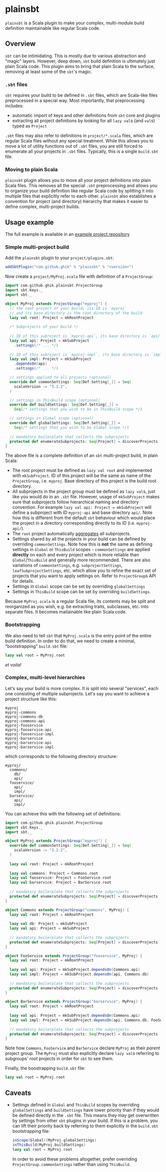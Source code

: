 # plainsbt

`plainsbt` is a Scala plugin to make your complex, multi-module build definition maintainable like regular Scala code.

## Overview

`sbt` can be intimidating. This is mostly due to various abstraction and "magic" layers. However, deep down, `sbt` build definition is ultimately just plain Scala code. This plugin aims to bring that plain Scala to the surface, removing at least some of the `sbt`'s magic.

### `.sbt` files

`sbt` requires your build to be defined in `.sbt` files, which are Scala-like files preprocessed in a special way. Most importantly, that preprocessing includes:

* automatic import of keys and other definitions from `sbt` core and plugins
* extracting all project definitions by looking for all `lazy val`s (and `val`s) typed as `Project`

`.sbt` files may also refer to definitions in `project/*.scala` files, which are regular Scala files without any special treatment. While this allows you to move a lot of utility functions out of `.sbt` files, you are still forced to enumerate all your projects in `.sbt` files. Typically, this is a single `build.sbt` file.

### Moving to plain Scala

`plainsbt` plugin allows you to move all your project definitions into plain Scala files. This removes all the special `.sbt` preprocessing and allows you to organize your build definition like regular Scala code by splitting it into multiple files that explicitly refer to each other. `plainsbt` also establishes a convention for project (and directory) hierarchy that makes it easier to define complex, multi-project builds.

## Usage example

The full example is available in an [example project repository](https://github.com/ghik/plainsbt-example)

### Simple multi-project build

Add the `plainsbt` plugin to your `project/plugins.sbt`:

```scala
addSbtPlugin("com.github.ghik" % "plainsbt" % "<version>")
```

Now create a `project/MyProj.scala` file with definition of a `ProjectGroup`:

```scala
import com.github.ghik.plainsbt.ProjectGroup
import sbt.Keys._
import sbt._

object MyProj extends ProjectGroup("myproj") {
  // the root project of your build; its ID is `myproj` 
  // and its base directory is the root directory of the build
  lazy val root: Project = mkRootProject
  
  /* Subprojects of your build */
  
  // ID of this subroject is `myproj-api`, its base directory is `api/`
  lazy val api: Project = mkSubProject
    .settings(/* ... */)
  
  // ID of this subroject is `myproj-impl`, its base directory is `impl/`
  lazy val impl: Project = mkSubProject
    .dependsOn(api)
    .settings(/* ... */)

  // settings applied to all projects (optional)
  override def commonSettings: Seq[Def.Setting[_]] = Seq(
    scalaVersion := "3.2.2",
  )

  // settings in ThisBuild scope (optional)
  override def buildSettings: Seq[Def.Setting[_]] =
    Seq(/* settings that you wish to be in ThisBuild scope */)

  // settings in Global scope (optional)
  override def globalSettings: Seq[Def.Setting[_]] = 
    Seq(/* settings that you wish to be Global scope */)
    
  // mandatory boilerplate that collects the subprojects
  protected def enumerateSubprojects: Seq[Project] = discoverProjects
}
```

The above file is a complete definition of an `sbt` multi-project build, in plain Scala:

* The root project must be defined as `lazy val root` and implemented with `mkSubProject`. ID of this project will be the same as name of the `ProjectGroup`, i.e. `myproj`. Base directory of this project is the build root directory.
* All subprojects in the project group must be defined as `lazy val`s, just like you would do in an `.sbt` file. However, usage of `mkSubProject` makes sure that subprojects follow hierarchical naming and directory convention.
  For example `lazy val api: Project = mkSubProject` will define a subproject with ID `myproj-api` and base directory `api/`. Note how this is different from the default `sbt` behaviour which would place the project in a directory corresponding directly to its ID (i.e. `myproj-api/`).
* The `root` project automatically [aggregates](https://www.scala-sbt.org/1.x/docs/Multi-Project.html#Aggregation) all subprojects.
* Settings shared by all the projects in your build can be defined by overriding `commonSettings`. 
  Note how this is **not** the same as defining settings in `Global` or `ThisBuild` scopes - `commonSettings` are applied **directly** on each and every project which is more reliable than `Global`/`ThisBuild` and generally more recommended.
  There are also variations of `commonSettings`, e.g. `subprojectSettings`, `leafSubprojectSettings`, etc. which allow you to refine the exact set of projects that you want to apply settings on. Refer to `ProjectGroup`s API for details.
* Settings in `Global` scope can be set by overriding `globalSettings`
* Settings in `ThisBuild` scope can be set by overriding `buildSettings`.

Because `MyProj.scala` is a regular Scala file, its contents may be split and reorganized as you wish, e.g. be extracting traits, subclasses, etc. into separate files. It becomes maitainable like plain Scala code.

### Bootstrapping

We also need to tell `sbt` that `MyProj.scala` is the entry point of the entire build definition. In order to do that, we need to create a minimal, "bootstrapping" `build.sbt` file:

```scala
lazy val root = MyProj.root
```

_et voila!_

### Complex, multi-level hierarchies

Let's say your build is more complex. It is split into several "services", each one consisting of multiple subprojects. Let's say you want to achieve a project structure like this:

```
myproj
myproj-commons
myproj-commons-db
myproj-commons-api
myproj-fooservice
myproj-fooservice-api
myproj-fooservice-impl
myproj-barservice
myproj-barservice-api
myproj-barservice-impl
```

which corresponds to the following directory structure:

```
myproj/
  commons/
    db/
    api/
  fooservice/
    api/
    impl/
  barservice/
    api/
    impl/
```

You can achieve this with the following set of definitions:

```scala
import com.github.ghik.plainsbt.ProjectGroup
import sbt.Keys._
import sbt._

object MyProj extends ProjectGroup("myproj") {
  override def commonSettings: Seq[Def.Setting[_]] = Seq(
    scalaVersion := "3.2.2",
  )
  
  lazy val root: Project = mkRootProject
  
  lazy val commons: Project = Commons.root
  lazy val fooservice: Project = FooService.root
  lazy val barservice: Project = BarService.root
    
  // mandatory boilerplate that collects the subprojects
  protected def enumerateSubprojects: Seq[Project] = discoverProjects
}

object Commons extends ProjectGroup("commons", MyProj) {
  lazy val root: Project = mkRootProject
  
  lazy val db: Project = mkSubProject
  lazy val api: Project = mkSubProject
  
  // mandatory boilerplate that collects the subprojects
  protected def enumerateSubprojects: Seq[Project] = discoverProjects
}

object FooService extends ProjectGroup("fooservice", MyProj) {
  lazy val root: Project = mkRootProject
  
  lazy val api: Project = mkSubProject.dependsOn(Commons.api)
  lazy val impl: Project = mkSubProject.depensOn(api, Commons.db)
  
  // mandatory boilerplate that collects the subprojects
  protected def enumerateSubprojects: Seq[Project] = discoverProjects
}

object BarService extends ProjectGroup("barservice", MyProj) {
  lazy val root: Project = mkRootProject
  
  lazy val api: Project = mkSubProject.dependsOn(Commons.api)
  lazy val impl: Project = mkSubProject.depensOn(api, Commons.db, FooService.api)
  
  // mandatory boilerplate that collects the subprojects
  protected def enumerateSubprojects: Seq[Project] = discoverProjects
}
```

Note how `Commons`, `FooService` and `BarService` declare `MyProj` as their _parent_ project group. The `MyProj` must also explicitly declare `lazy val`s referring to subgroups' root projects in order for `sbt` to see them.

Finally, the boostrapping `build.sbt` file:

```scala
lazy val root = MyProj.root
```

## Caveats

* Settings defined in `Global` and `ThisBuild` scopes by overriding `globalSettings` and `buildSettings` have lower priority than if they would be defined directly in the `.sbt` file. This means they may get overwritten by settings from other `sbt` plugins in your build. If this is a problem, you can lift their priority back by referring to them explicitly in the `build.sbt` bootstrapping file:

  ```scala
  inScope(Global)(MyProj.globalSettings)
  inThisBuild(MyProj.buildSettings)
  lazy val root = MyProj.root
  ```

  In order to avoid these problems altogether, prefer overriding `ProjectGroup.commonSettings` rather than using `ThisBuild`.
